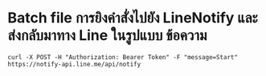 # Batch file การยิงคำสั่งไปยัง LineNotify และส่งกลับมาทาง Line ในรูปแบบ ข้อความ
~~~
curl -X POST -H "Authorization: Bearer Token" -F "message=Start" https://notify-api.line.me/api/notify
~~~

